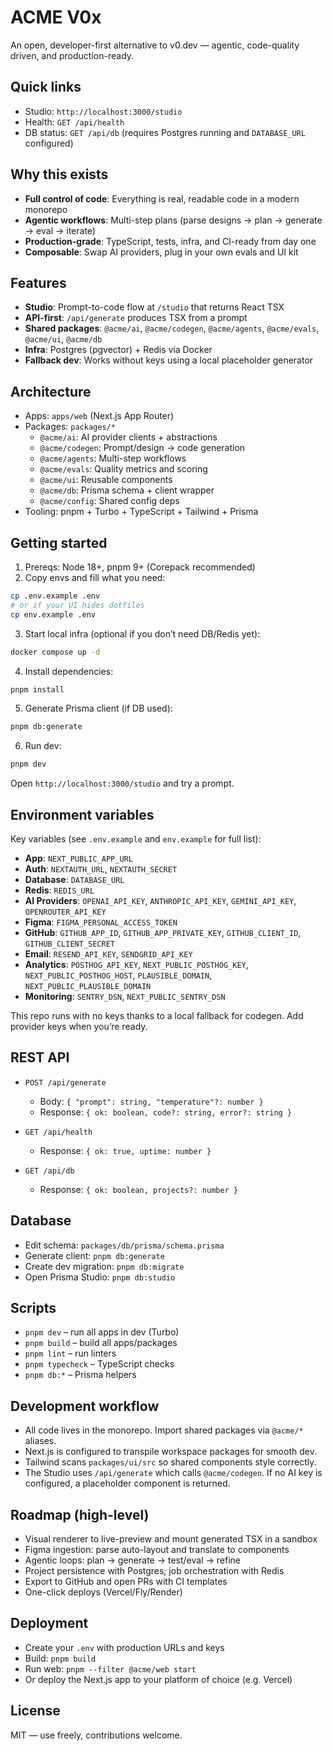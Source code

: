 # ACME V0x

An open, developer-first alternative to v0.dev — agentic, code-quality driven, and production-ready.

## Quick links

- Studio: `http://localhost:3000/studio`
- Health: `GET /api/health`
- DB status: `GET /api/db` (requires Postgres running and `DATABASE_URL` configured)

## Why this exists

- **Full control of code**: Everything is real, readable code in a modern monorepo
- **Agentic workflows**: Multi-step plans (parse designs → plan → generate → eval → iterate)
- **Production-grade**: TypeScript, tests, infra, and CI-ready from day one
- **Composable**: Swap AI providers, plug in your own evals and UI kit

## Features

- **Studio**: Prompt-to-code flow at `/studio` that returns React TSX
- **API-first**: `/api/generate` produces TSX from a prompt
- **Shared packages**: `@acme/ai`, `@acme/codegen`, `@acme/agents`, `@acme/evals`, `@acme/ui`, `@acme/db`
- **Infra**: Postgres (pgvector) + Redis via Docker
- **Fallback dev**: Works without keys using a local placeholder generator

## Architecture

- Apps: `apps/web` (Next.js App Router)
- Packages: `packages/*`
  - `@acme/ai`: AI provider clients + abstractions
  - `@acme/codegen`: Prompt/design → code generation
  - `@acme/agents`: Multi-step workflows
  - `@acme/evals`: Quality metrics and scoring
  - `@acme/ui`: Reusable components
  - `@acme/db`: Prisma schema + client wrapper
  - `@acme/config`: Shared config deps
- Tooling: pnpm + Turbo + TypeScript + Tailwind + Prisma

## Getting started

1) Prereqs: Node 18+, pnpm 9+ (Corepack recommended)
2) Copy envs and fill what you need:

```bash
cp .env.example .env
# or if your UI hides dotfiles
cp env.example .env
```

3) Start local infra (optional if you don’t need DB/Redis yet):

```bash
docker compose up -d
```

4) Install dependencies:

```bash
pnpm install
```

5) Generate Prisma client (if DB used):

```bash
pnpm db:generate
```

6) Run dev:

```bash
pnpm dev
```

Open `http://localhost:3000/studio` and try a prompt.

## Environment variables

Key variables (see `.env.example` and `env.example` for full list):
- **App**: `NEXT_PUBLIC_APP_URL`
- **Auth**: `NEXTAUTH_URL`, `NEXTAUTH_SECRET`
- **Database**: `DATABASE_URL`
- **Redis**: `REDIS_URL`
- **AI Providers**: `OPENAI_API_KEY`, `ANTHROPIC_API_KEY`, `GEMINI_API_KEY`, `OPENROUTER_API_KEY`
- **Figma**: `FIGMA_PERSONAL_ACCESS_TOKEN`
- **GitHub**: `GITHUB_APP_ID`, `GITHUB_APP_PRIVATE_KEY`, `GITHUB_CLIENT_ID`, `GITHUB_CLIENT_SECRET`
- **Email**: `RESEND_API_KEY`, `SENDGRID_API_KEY`
- **Analytics**: `POSTHOG_API_KEY`, `NEXT_PUBLIC_POSTHOG_KEY`, `NEXT_PUBLIC_POSTHOG_HOST`, `PLAUSIBLE_DOMAIN`, `NEXT_PUBLIC_PLAUSIBLE_DOMAIN`
- **Monitoring**: `SENTRY_DSN`, `NEXT_PUBLIC_SENTRY_DSN`

This repo runs with no keys thanks to a local fallback for codegen. Add provider keys when you’re ready.

## REST API

- `POST /api/generate`
  - Body: `{ "prompt": string, "temperature"?: number }`
  - Response: `{ ok: boolean, code?: string, error?: string }`

- `GET /api/health`
  - Response: `{ ok: true, uptime: number }`

- `GET /api/db`
  - Response: `{ ok: boolean, projects?: number }`

## Database

- Edit schema: `packages/db/prisma/schema.prisma`
- Generate client: `pnpm db:generate`
- Create dev migration: `pnpm db:migrate`
- Open Prisma Studio: `pnpm db:studio`

## Scripts

- `pnpm dev` – run all apps in dev (Turbo)
- `pnpm build` – build all apps/packages
- `pnpm lint` – run linters
- `pnpm typecheck` – TypeScript checks
- `pnpm db:*` – Prisma helpers

## Development workflow

- All code lives in the monorepo. Import shared packages via `@acme/*` aliases.
- Next.js is configured to transpile workspace packages for smooth dev.
- Tailwind scans `packages/ui/src` so shared components style correctly.
- The Studio uses `/api/generate` which calls `@acme/codegen`. If no AI key is configured, a placeholder component is returned.

## Roadmap (high-level)

- Visual renderer to live-preview and mount generated TSX in a sandbox
- Figma ingestion: parse auto-layout and translate to components
- Agentic loops: plan → generate → test/eval → refine
- Project persistence with Postgres; job orchestration with Redis
- Export to GitHub and open PRs with CI templates
- One-click deploys (Vercel/Fly/Render)

## Deployment

- Create your `.env` with production URLs and keys
- Build: `pnpm build`
- Run web: `pnpm --filter @acme/web start`
- Or deploy the Next.js app to your platform of choice (e.g. Vercel)

## License

MIT — use freely, contributions welcome.
